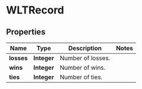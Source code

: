 # WLTRecord

## Properties
Name | Type | Description | Notes
------------ | ------------- | ------------- | -------------
**losses** | **Integer** | Number of losses. | 
**wins** | **Integer** | Number of wins. | 
**ties** | **Integer** | Number of ties. | 

